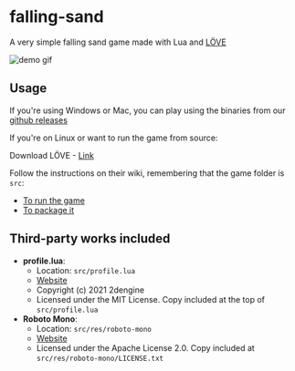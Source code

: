 # falling-sand

A very simple falling sand game made with Lua and [LÖVE](https://love2d.org/)

![demo gif](https://user-images.githubusercontent.com/102701307/186303004-981fcff5-1446-4883-ae57-3cb5b39a9db1.GIF)

## Usage

If you're using Windows or Mac, you can play using the binaries from our [github releases](https://github.com/matix64/falling-sand/releases)

If you're on Linux or want to run the game from source:

Download LÖVE - [Link](https://love2d.org/)

Follow the instructions on their wiki, remembering that the game folder is `src`:

- [To run the game](https://love2d.org/wiki/Getting_Started#Running_Games)
- [To package it](https://love2d.org/wiki/Game_Distribution)

## Third-party works included

- **profile.lua**:
  - Location: `src/profile.lua`
  - [Website](https://github.com/2dengine/profile.lua)
  - Copyright (c) 2021 2dengine
  - Licensed under the MIT License. Copy included at the top of `src/profile.lua`
- **Roboto Mono**:
  - Location: `src/res/roboto-mono`
  - [Website](https://fonts.google.com/specimen/Roboto+Mono)
  - Licensed under the Apache License 2.0. Copy included at `src/res/roboto-mono/LICENSE.txt`
